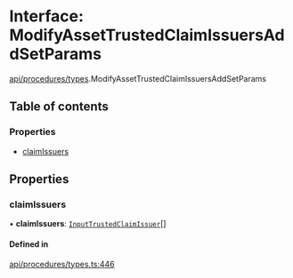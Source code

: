 # Interface: ModifyAssetTrustedClaimIssuersAddSetParams

[api/procedures/types](../wiki/api.procedures.types).ModifyAssetTrustedClaimIssuersAddSetParams

## Table of contents

### Properties

- [claimIssuers](../wiki/api.procedures.types.ModifyAssetTrustedClaimIssuersAddSetParams#claimissuers)

## Properties

### claimIssuers

• **claimIssuers**: [`InputTrustedClaimIssuer`](../wiki/types#inputtrustedclaimissuer)[]

#### Defined in

[api/procedures/types.ts:446](https://github.com/PolymathNetwork/polymesh-sdk/blob/c37bc05d/src/api/procedures/types.ts#L446)
